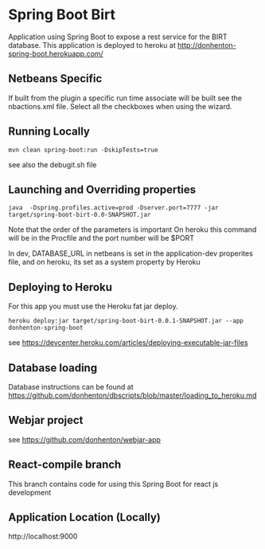 # Spring Boot Birt

Application using Spring Boot to expose a rest service for the BIRT
database. This application is deployed to heroku at http://donhenton-spring-boot.herokuapp.com/

## Netbeans Specific

If built from the plugin a specific run time associate will be built see the nbactions.xml file. Select all the checkboxes when using the wizard.

## Running Locally 

```
mvn clean spring-boot:run -DskipTests=true
```
see also the debugit.sh file

## Launching and Overriding properties

```
java  -Dspring.profiles.active=prod -Dserver.port=7777 -jar target/spring-boot-birt-0.0-SNAPSHOT.jar
```
Note that the order of the parameters is important
On heroku this command will be in the Procfile and the port number will be $PORT

In dev, DATABASE_URL in netbeans is set in the application-dev properites file,
and on heroku, its set as a system property by Heroku

## Deploying to Heroku

For this app you must use the Heroku fat jar deploy. 

```
heroku deploy:jar target/spring-boot-birt-0.0.1-SNAPSHOT.jar --app donhenton-spring-boot
```

see https://devcenter.heroku.com/articles/deploying-executable-jar-files

## Database loading

Database instructions 
can be found at https://github.com/donhenton/dbscripts/blob/master/loading_to_heroku.md

## Webjar project

see https://github.com/donhenton/webjar-app

## React-compile branch

This branch contains code for using this Spring Boot for react js development

## Application Location (Locally)

http://localhost:9000
